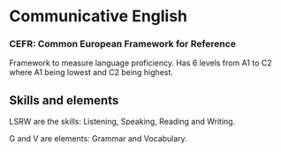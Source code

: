 # Communicative English

### __CEFR__: Common European Framework for Reference

Framework to measure language proficiency.
Has 6 levels from A1 to C2 where A1 being lowest and C2 being highest.

## Skills and elements

LSRW are the skills:
Listening, Speaking, Reading and Writing.

G and V are elements:
Grammar and Vocabulary.
